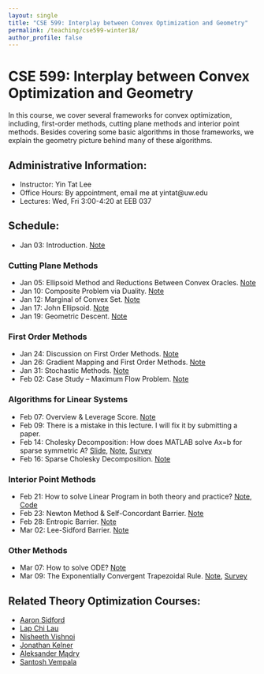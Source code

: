 ```yaml
---
layout: single
title: "CSE 599: Interplay between Convex Optimization and Geometry"
permalink: /teaching/cse599-winter18/
author_profile: false
---
```


# CSE 599: Interplay between Convex Optimization and Geometry

In this course, we cover several frameworks for convex optimization, including, first-order methods, cutting plane methods and interior point methods. Besides covering some basic algorithms in those frameworks, we explain the geometry picture behind many of these algorithms.

## Administrative Information:
+ Instructor: Yin Tat Lee
+ Office Hours: By appointment, email me at yintat@<span style="display: none;">ignoreme-</span>uw.edu
+ Lectures: Wed, Fri 3:00-4:20 at EEB 037

## Schedule:
+ Jan 03: Introduction. [Note](1.pdf)

### Cutting Plane Methods
+ Jan 05: Ellipsoid Method and Reductions Between Convex Oracles. [Note](2.pdf)
+ Jan 10: Composite Problem via Duality. [Note](3.pdf)
+ Jan 12: Marginal of Convex Set. [Note](4.pdf)
+ Jan 17: John Ellipsoid. [Note](5.pdf)
+ Jan 19: Geometric Descent. [Note](6.pdf)

### First Order Methods
+ Jan 24: Discussion on First Order Methods. [Note](6.5.pdf)
+ Jan 26: Gradient Mapping and First Order Methods. [Note](7.pdf)
+ Jan 31: Stochastic Methods. [Note](8.pdf)
+ Feb 02: Case Study – Maximum Flow Problem. [Note](9.pdf)

### Algorithms for Linear Systems
+ Feb 07: Overview & Leverage Score. [Note](10.pdf)
+ Feb 09: There is a mistake in this lecture. I will fix it by submitting a paper.
+ Feb 14: Cholesky Decomposition: How does MATLAB solve Ax=b for sparse symmetric A? [Slide](12_1.pdf), [Note](12_2.pdf), [Survey](12_3.pdf)
+ Feb 16: Sparse Cholesky Decomposition. [Note](13.pdf)

### Interior Point Methods
+ Feb 21: How to solve Linear Program in both theory and practice? [Note](14.pdf), [Code](lp_solver.zip)
+ Feb 23: Newton Method & Self-Concordant Barrier. [Note](15.pdf)
+ Feb 28: Entropic Barrier. [Note](16.pdf)
+ Mar 02: Lee-Sidford Barrier. [Note](17.pdf)

### Other Methods
+ Mar 07: How to solve ODE? [Note](18.pdf)
+ Mar 09: The Exponentially Convergent Trapezoidal Rule. [Note](19.pdf), [Survey](19_2.pdf)

## Related Theory Optimization Courses:
+ [Aaron Sidford](http://www.aaronsidford.com/sp17_opt_theory.html)
+ [Lap Chi Lau](https://cs.uwaterloo.ca/~lapchi/cs798/index.html)
+ [Nisheeth Vishnoi](https://nisheethvishnoi.wordpress.com/convex-optimization/)
+ [Jonathan Kelner](http://stellar.mit.edu/S/course/18/sp14/18.409/index.html)
+ [Aleksander Mądry](http://courses.csail.mit.edu/6.S978/)
+ [Santosh Vempala](https://algorithms2017.wordpress.com/lectures/)
